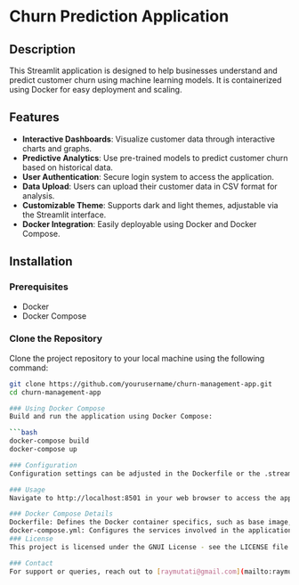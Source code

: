 # Churn Prediction Application

## Description

This Streamlit application is designed to help businesses understand and predict customer churn using machine learning models. It is containerized using Docker for easy deployment and scaling.

## Features

- **Interactive Dashboards**: Visualize customer data through interactive charts and graphs.
- **Predictive Analytics**: Use pre-trained models to predict customer churn based on historical data.
- **User Authentication**: Secure login system to access the application.
- **Data Upload**: Users can upload their customer data in CSV format for analysis.
- **Customizable Theme**: Supports dark and light themes, adjustable via the Streamlit interface.
- **Docker Integration**: Easily deployable using Docker and Docker Compose.

## Installation

### Prerequisites

- Docker
- Docker Compose

### Clone the Repository

Clone the project repository to your local machine using the following command:

```bash
git clone https://github.com/yourusername/churn-management-app.git
cd churn-management-app

### Using Docker Compose
Build and run the application using Docker Compose:

```bash
docker-compose build
docker-compose up

### Configuration
Configuration settings can be adjusted in the Dockerfile or the .streamlit/config.toml file for application-specific settings like themes. For Docker-specific settings, modify the docker-compose.yml and .env files.

### Usage
Navigate to http://localhost:8501 in your web browser to access the application. Use the application as described in the Usage section.

### Docker Compose Details
Dockerfile: Defines the Docker container specifics, such as base image, necessary environment setup, and commands.
docker-compose.yml: Configures the services involved in the application, which might include databases, backend services, and the Streamlit app itself.
### License
This project is licensed under the GNUI License - see the LICENSE file for details.

### Contact
For support or queries, reach out to [raymutati@gmail.com](mailto:raymutati@gmail.com).

